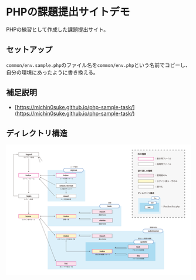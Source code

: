 # PHPの課題提出サイトデモ

PHPの練習として作成した課題提出サイト。



## セットアップ

`common/env.sample.php`のファイル名を`common/env.php`という名前でコピーし、自分の環境にあったように書き換える。



## 補足説明

* [https://michin0suke.github.io/php-sample-task/](https://michin0suke.github.io/php-sample-task/)



## ディレクトリ構造

![ディレクトリ構造](docs/directory_structure.svg)